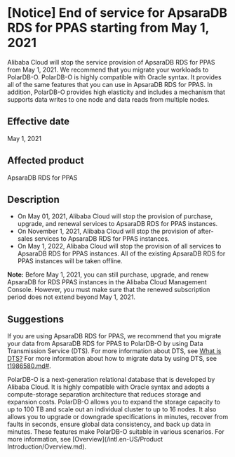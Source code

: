 # \[Notice\] End of service for ApsaraDB RDS for PPAS starting from May 1, 2021

Alibaba Cloud will stop the service provision of ApsaraDB RDS for PPAS from May 1, 2021. We recommend that you migrate your workloads to PolarDB-O. PolarDB-O is highly compatible with Oracle syntax. It provides all of the same features that you can use in ApsaraDB RDS for PPAS. In addition, PolarDB-O provides high elasticity and includes a mechanism that supports data writes to one node and data reads from multiple nodes.

## Effective date

May 1, 2021

## Affected product

ApsaraDB RDS for PPAS

## Description

-   On May 01, 2021, Alibaba Cloud will stop the provision of purchase, upgrade, and renewal services to ApsaraDB RDS for PPAS instances.
-   On November 1, 2021, Alibaba Cloud will stop the provision of after-sales services to ApsaraDB RDS for PPAS instances.
-   On May 1, 2022, Alibaba Cloud will stop the provision of all services to ApsaraDB RDS for PPAS instances. All of the existing ApsaraDB RDS for PPAS instances will be taken offline.

**Note:** Before May 1, 2021, you can still purchase, upgrade, and renew ApsaraDB for RDS PPAS instances in the Alibaba Cloud Management Console. However, you must make sure that the renewed subscription period does not extend beyond May 1, 2021.

## Suggestions

If you are using ApsaraDB RDS for PPAS, we recommend that you migrate your data from ApsaraDB RDS for PPAS to PolarDB-O by using Data Transmission Service \(DTS\). For more information about DTS, see [What is DTS?]() For more information about how to migrate data by using DTS, see [t1986580.md\#]().

PolarDB-O is a next-generation relational database that is developed by Alibaba Cloud. It is highly compatible with Oracle syntax and adopts a compute-storage separation architecture that reduces storage and expansion costs. PolarDB-O allows you to expand the storage capacity to up to 100 TB and scale out an individual cluster to up to 16 nodes. It also allows you to upgrade or downgrade specifications in minutes, recover from faults in seconds, ensure global data consistency, and back up data in minutes. These features make PolarDB-O suitable in various scenarios. For more information, see [Overview](/intl.en-US/Product Introduction/Overview.md).

